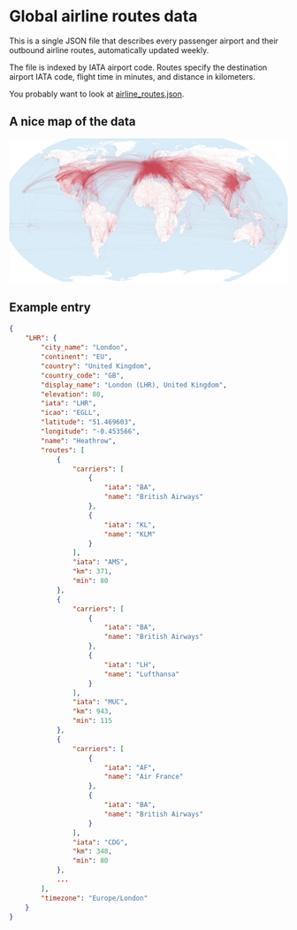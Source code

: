Global airline routes data
==========================

This is a single JSON file that describes every passenger airport and their outbound airline routes, automatically updated weekly.

The file is indexed by IATA airport code. Routes specify the destination airport IATA code, flight time in minutes, and distance in kilometers.

You probably want to look at [airline_routes.json](airline_routes.json).

A nice map of the data
----------------------
<img src="https://raw.githubusercontent.com/Jonty/airline-route-data/master/map.png">

Example entry
-------------
```JSON
{
    "LHR": {
        "city_name": "London",
        "continent": "EU",
        "country": "United Kingdom",
        "country_code": "GB",
        "display_name": "London (LHR), United Kingdom",
        "elevation": 80,
        "iata": "LHR",
        "icao": "EGLL",
        "latitude": "51.469603",
        "longitude": "-0.453566",
        "name": "Heathrow",
        "routes": [
            {
                "carriers": [
                    {
                        "iata": "BA",
                        "name": "British Airways"
                    },
                    {
                        "iata": "KL",
                        "name": "KLM"
                    }
                ],
                "iata": "AMS",
                "km": 371,
                "min": 80
            },
            {
                "carriers": [
                    {
                        "iata": "BA",
                        "name": "British Airways"
                    },
                    {
                        "iata": "LH",
                        "name": "Lufthansa"
                    }
                ],
                "iata": "MUC",
                "km": 943,
                "min": 115
            },
            {
                "carriers": [
                    {
                        "iata": "AF",
                        "name": "Air France"
                    },
                    {
                        "iata": "BA",
                        "name": "British Airways"
                    }
                ],
                "iata": "CDG",
                "km": 348,
                "min": 80
            },
            ...
        ],
        "timezone": "Europe/London"
    }
}
```
